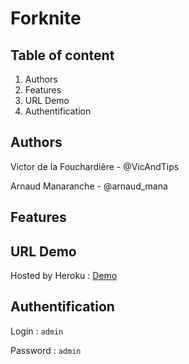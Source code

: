 # Forknite

## Table of content

1. Authors
2. Features
3. URL Demo
4. Authentification


## Authors

Victor de la Fouchardière - @VicAndTips

Arnaud Manaranche - @arnaud_mana

## Features

## URL Demo

Hosted by Heroku : [Demo](https://forknite.herokuapp.com/)

## Authentification

Login : `admin`

Password : `admin`